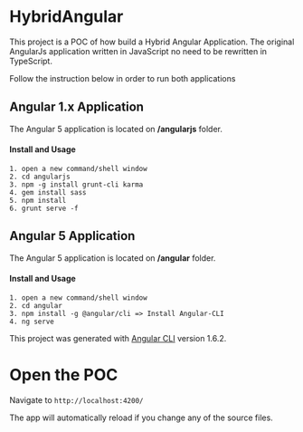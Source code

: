 # HybridAngular

This project is a POC of how build a Hybrid Angular Application. The original AngularJs application written in JavaScript no need to be rewritten in TypeScript. 

Follow the instruction below in order to run both applications

## Angular 1.x Application

The Angular 5 application is located on **/angularjs** folder.

#### Install and Usage
```
1. open a new command/shell window
2. cd angularjs
3. npm -g install grunt-cli karma
4. gem install sass
5. npm install
6. grunt serve -f
```

## Angular 5 Application

The Angular 5 application is located on **/angular** folder.

#### Install and Usage

```
1. open a new command/shell window
2. cd angular
3. npm install -g @angular/cli => Install Angular-CLI   
4. ng serve
```

This project was generated with [Angular CLI](https://github.com/angular/angular-cli) version 1.6.2.

# Open the POC

Navigate to `http://localhost:4200/`

The app will automatically reload if you change any of the source files.


 
